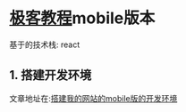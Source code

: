 # [极客教程](https://wwww.geekjc.com)mobile版本
基于的技术栈: react

## 1. 搭建开发环境
文章地址在:[搭建我的网站的mobile版的开发环境](https://www.geekjc.com/post/59db251559f92b5d491592d4)
